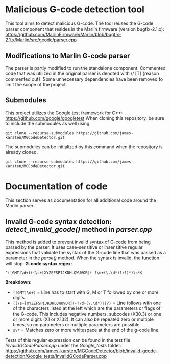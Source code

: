 # Malicious G-code detection tool
This tool aims to detect malicious G-code. The tool reuses the G-code parser component that resides in the Marlin firmware (version bugfix-2.1.x): https://github.com/MarlinFirmware/Marlin/blob/bugfix-2.1.x/Marlin/src/gcode/parser.cpp


## Modifications to Marlin G-code parser
The parser is partly modified to run the standalone component. Commented code that was utilized in the original parser is denoted with  // [T] {reason commented out}.
Some unnecessary dependencies have been removed to limit the scope of the project.

## Submodules
This project utilizes the Google test framework for C++: https://github.com/google/googletest
When cloning this repository, be sure to include the submodules as well using

```git clone --recurse-submodules https://github.com/james-karsten/MGCodeDetector.git```

The submodules can be initialized by this command when the repository is already cloned.

```git clone --recurse-submodules https://github.com/james-karsten/MGCodeDetector.git```

# Documentation of code
This section serves as documentation for all additional code around the Marlin parser.

## Invalid G-code syntax detection: _detect_invalid_gcode()_ method in _parser.cpp_
This method is added to prevent invalid syntax of G-code from being parsed by the parser. It uses case-sensitive or insensitive regular expressions that validate the syntax of the G-code line that was passed as a parameter in the _parse()_ method. When the syntax is invalid, the function will stop.
**G-code syntax regex**:

```^([GMT]\d+)((\s+[XYZEFSPIJKDHLQWUVOR](-?\d+(\.\d*)?)?)*)\s*$```

**Breakdown**:

- ```([GMT]\d+)``` = Line has to start with G, M or T followed by one or more digits.
- ```((\s+[XYZEFSPIJKDHLQWUVOR](-?\d+(\.\d*)?)?)``` = Line follows with one of the characters listed at the left which are the parameters or flags of the G-code. This includes negative numbers, subcodes (X30.3) or one or more digits (X1 or X132). It can also be repeated zero or multiple times, so no parameters or multiple parameters are possible.
- ```s\*``` = Matches zero or more whitespace at the end of the g-code line.

Tests of this regular expression can be found in the test file _InvalidGCodeParser.cpp_ under the _Google_tests_ folder: https://github.com/james-karsten/MGCodeDetector/blob/invalid-gcode-detection/Google_tests/InvalidGCodeParser.cpp
